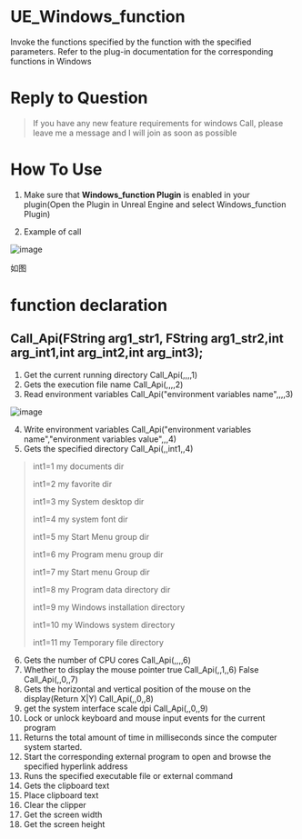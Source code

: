 # UE_Windows_function

Invoke the functions specified by the function with the specified parameters. Refer to the plug-in documentation for the corresponding functions in Windows


# Reply to Question

> If you have any new feature requirements for windows Call, please leave me a message and I will join as soon as possible

# How To Use
1. Make sure that **Windows_function Plugin** is enabled in your plugin(Open the Plugin in Unreal Engine and select Windows_function Plugin)

2. Example of call

![image](https://user-images.githubusercontent.com/56686900/222879197-0df6e22e-8e1a-4da9-b2f4-d807b47ecdb3.png)


如图

# function declaration
## Call_Api(FString arg1_str1, FString arg1_str2,int arg_int1,int arg_int2,int arg_int3);

1. Get the current running directory    Call_Api(,,,,1)
2. Gets the execution file name         Call_Api(,,,,2)
3. Read environment variables           Call_Api("environment variables name",,,,3)

![image](https://user-images.githubusercontent.com/56686900/222879197-0df6e22e-8e1a-4da9-b2f4-d807b47ecdb3.png)

4. Write environment variables           Call_Api("environment variables name","environment variables value",,,4)
5. Gets the specified directory          Call_Api(,,int1,,4)
> int1=1    my documents dir
> 
> int1=2    my favorite dir
> 
> int1=3    my System desktop dir
> 
> int1=4    my system font dir
> 
> int1=5    my Start Menu group dir
> 
> int1=6    my Program menu group dir
> 
> int1=7    my Start menu Group dir
> 
> int1=8    my Program data directory dir
> 
> int1=9    my Windows installation directory
> 
> int1=10   my Windows system directory
> 
> int1=11   my Temporary file directory 

6. Gets the number of CPU cores    Call_Api(,,,,6)
7. Whether to display the mouse pointer     true   Call_Api(,,1,,6)   False  Call_Api(,,0,,7)
8. Gets the horizontal and vertical position of the mouse on the display(Return X|Y)   Call_Api(,,0,,8) 
9. get  the system interface scale dpi   Call_Api(,,0,,9) 
10. Lock or unlock keyboard and mouse input events for the current program
11. Returns the total amount of time in milliseconds since the computer system started.
12. Start the corresponding external program to open and browse the specified hyperlink address
13. Runs the specified executable file or external command
14. Gets the clipboard text
15. Place clipboard text
16. Clear the clipper
17. Get the screen width
18. Get the screen height
